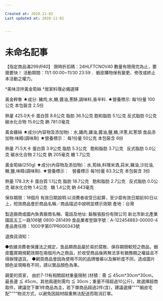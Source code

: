 ```yaml
---

Created at: 2020-11-02
Last updated at: 2020-11-02


---
```


# 未命名記事


【指定商品滿$299折$40】
限時折扣碼：24HLFTCNOV40
數量有限用完為止，要搶要快！
活動期間：11/1 00:00~11/30 23:59
．蝦皮購物保有變更、修改或終止本活動之權力。

\*美味涼拌黃金筍絲
\*居家料理必備選擇

黃金粹魯
★成分: 豬肉,水,糖,醬油,蔥酥,調味料,香辛料.
★營養標示:
每1份量 100公克
本包裝含 2.5份

熱量 425.0大卡
蛋白質 8.6公克
脂肪 36.5公克
飽和脂肪 5.1公克
反式脂肪 0公克
碳水化合物 15.6公克
鈉 781.0毫克

黃金雞絲
★成分(內容物及添加物)：水,雞肉,雞油,醬油,鹽,糖,洋蔥,紅蔥頭
食品添加物:味精(調味劑)
★營養標示：
每1份量 50公克
本包裝含 6份

熱量 71.5大卡
蛋白質 3.9公克
脂肪 5.3公克
  飽和脂肪 3.7公克
  反式脂肪 0.0公克
碳水化合物 2.1公克
鈉 205毫克
糖 1.7公克

黃金筍絲(250g)
★成分(內容物及添加物)：水,筍絲,料理米酒,蒜米,豬油,沙拉油,糖,鹽,味精(調味劑).
★營養標示：
  營養標示
每1份量 83.3公克
本包裝含 3份

熱量 178.3大卡
蛋白質 1.1公克
脂肪 18.7公克
  飽和脂肪 2.7公克
  反式脂肪 0.0公克
碳水化合物 1.4公克
  糖 1.4公克
鈉 443毫克

保存期限：18個月
有效日期說明:以消費者收受日起算，至少距有效日期前90日以上，短效商品會於商品名稱／商品描述中說明並標示效期
產地：台灣

製造廠商或國內負責廠商名稱、電話及地址:
鬍鬚張股份有限公司
新北市新北產業園區五工一路106號
0800-281499
食品業者登錄字號：A-122454883-00000-4
產品責任險：1000字第07PR000343號

退換貨須知：

●依據消費者保護法之規定，食品類商品屬於易於腐敗、保存期限較短之商品，蝦皮鑑賞期規範效期在兩個月內之商品，於收受商品後將無法享有猶豫期之權益且不得辦理退貨。
●網頁商品會因為使用不同的品牌螢幕以及解析度不同，造成圖片顏色呈現略有不同，請以實品顏色為準。

親愛的買家，
由於7-11有相關超材重量限制 (材積：需 ≦ 45cm\*30cm\*30cm，最長邊 ≦ 45cm，其他兩邊則需均 ≦ 30cm；重量不得超過10公斤)，故選擇超商取件，建議您下單1件商品為主，若下單商品超過2件(含)，建議選擇""""蝦皮宅配""""物流方式，以避免因超材超重無法配送而取消訂單。

